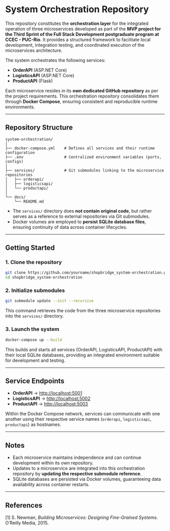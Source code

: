 ﻿# System Orchestration Repository  

This repository constitutes the **orchestration layer** for the integrated operation of three microservices developed as part of the **MVP project for the Third Sprint of the Full Stack Development postgraduate program at CCEC - PUC-Rio**. It provides a structured framework to facilitate local development, integration testing, and coordinated execution of the microservices architecture.  

The system orchestrates the following services:  

- **OrderAPI** (ASP.NET Core)  
- **LogisticsAPI** (ASP.NET Core)  
- **ProductAPI** (Flask)  

Each microservice resides in its **own dedicated GitHub repository** as per the project requirements. This orchestration repository consolidates them through **Docker Compose**, ensuring consistent and reproducible runtime environments.  

---  

## Repository Structure

```
system-orchestration/
│
├── docker-compose.yml    # Defines all services and their runtime configuration
├── .env                  # Centralized environment variables (ports, configs)
│
├── services/             # Git submodules linking to the microservice repositories
│   ├── orderapi/
│   ├── logisticsapi/
│   └── productapi/
│
└── docs/
    └── README.md
```

- The `services/` directory does **not contain original code**, but rather serves as a reference to external repositories via Git submodules.  
- Docker volumes are employed to **persist SQLite database files**, ensuring continuity of data across container lifecycles.  

---  

## Getting Started

### 1. Clone the repository
```bash
git clone https://github.com/yourname/shopbridge_system-orchestration.git
cd shopbridge_system-orchestration
```

### 2. Initialize submodules
```bash
git submodule update --init --recursive
```
This command retrieves the code from the three microservice repositories into the `services/` directory.  

### 3. Launch the system
```bash
docker-compose up --build
```
This builds and starts all services (OrderAPI, LogisticsAPI, ProductAPI) with their local SQLite databases, providing an integrated environment suitable for development and testing.  

---  

## Service Endpoints

- **OrderAPI** → [http://localhost:5001](http://localhost:5001)  
- **LogisticsAPI** → [http://localhost:5002](http://localhost:5002)  
- **ProductAPI** → [http://localhost:5003](http://localhost:5003)  

Within the Docker Compose network, services can communicate with one another using their respective service names (`orderapi`, `logisticsapi`, `productapi`) as hostnames.  

---  

## Notes

- Each microservice maintains independence and can continue development within its own repository.  
- Updates to a microservice are integrated into this orchestration repository by **updating the respective submodule reference**.  
- SQLite databases are persisted via Docker volumes, guaranteeing data availability across container restarts.  

---  

## References

[1] S. Newman, *Building Microservices: Designing Fine-Grained Systems*. O’Reilly Media, 2015.  
